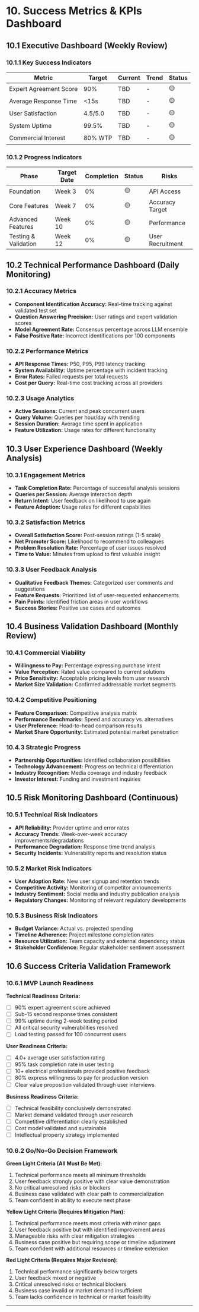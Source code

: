# 10. Success Metrics & KPIs Dashboard

## 10.1 Executive Dashboard (Weekly Review)

### 10.1.1 Key Success Indicators
| Metric | Target | Current | Trend | Status |
|--------|--------|---------|--------|--------|
| Expert Agreement Score | 90% | TBD | - | 🟡 |
| Average Response Time | <15s | TBD | - | 🟡 |
| User Satisfaction | 4.5/5.0 | TBD | - | 🟡 |
| System Uptime | 99.5% | TBD | - | 🟡 |
| Commercial Interest | 80% WTP | TBD | - | 🟡 |

### 10.1.2 Progress Indicators
| Phase | Target Date | Completion | Status | Risks |
|-------|-------------|------------|--------|-------|
| Foundation | Week 3 | 0% | 🟡 | API Access |
| Core Features | Week 7 | 0% | 🟡 | Accuracy Target |
| Advanced Features | Week 10 | 0% | 🟡 | Performance |
| Testing & Validation | Week 12 | 0% | 🟡 | User Recruitment |

## 10.2 Technical Performance Dashboard (Daily Monitoring)

### 10.2.1 Accuracy Metrics
- **Component Identification Accuracy:** Real-time tracking against validated test set
- **Question Answering Precision:** User ratings and expert validation scores
- **Model Agreement Rate:** Consensus percentage across LLM ensemble
- **False Positive Rate:** Incorrect identifications per 100 components

### 10.2.2 Performance Metrics
- **API Response Times:** P50, P95, P99 latency tracking
- **System Availability:** Uptime percentage with incident tracking
- **Error Rates:** Failed requests per total requests
- **Cost per Query:** Real-time cost tracking across all providers

### 10.2.3 Usage Analytics
- **Active Sessions:** Current and peak concurrent users
- **Query Volume:** Queries per hour/day with trending
- **Session Duration:** Average time spent in application
- **Feature Utilization:** Usage rates for different functionality

## 10.3 User Experience Dashboard (Weekly Analysis)

### 10.3.1 Engagement Metrics
- **Task Completion Rate:** Percentage of successful analysis sessions
- **Queries per Session:** Average interaction depth
- **Return Intent:** User feedback on likelihood to use again
- **Feature Adoption:** Usage rates for different capabilities

### 10.3.2 Satisfaction Metrics
- **Overall Satisfaction Score:** Post-session ratings (1-5 scale)
- **Net Promoter Score:** Likelihood to recommend to colleagues
- **Problem Resolution Rate:** Percentage of user issues resolved
- **Time to Value:** Minutes from upload to first valuable insight

### 10.3.3 User Feedback Analysis
- **Qualitative Feedback Themes:** Categorized user comments and suggestions
- **Feature Requests:** Prioritized list of user-requested enhancements
- **Pain Points:** Identified friction areas in user workflows
- **Success Stories:** Positive use cases and outcomes

## 10.4 Business Validation Dashboard (Monthly Review)

### 10.4.1 Commercial Viability
- **Willingness to Pay:** Percentage expressing purchase intent
- **Value Perception:** Rated value compared to current solutions
- **Price Sensitivity:** Acceptable pricing levels from user research
- **Market Size Validation:** Confirmed addressable market segments

### 10.4.2 Competitive Positioning
- **Feature Comparison:** Competitive analysis matrix
- **Performance Benchmarks:** Speed and accuracy vs. alternatives
- **User Preference:** Head-to-head comparison results
- **Market Share Opportunity:** Estimated potential market penetration

### 10.4.3 Strategic Progress
- **Partnership Opportunities:** Identified collaboration possibilities
- **Technology Advancement:** Progress on technical differentiation
- **Industry Recognition:** Media coverage and industry feedback
- **Investor Interest:** Funding and investment inquiries

## 10.5 Risk Monitoring Dashboard (Continuous)

### 10.5.1 Technical Risk Indicators
- **API Reliability:** Provider uptime and error rates
- **Accuracy Trends:** Week-over-week accuracy improvements/degradations
- **Performance Degradation:** Response time trend analysis
- **Security Incidents:** Vulnerability reports and resolution status

### 10.5.2 Market Risk Indicators
- **User Adoption Rate:** New user signup and retention trends
- **Competitive Activity:** Monitoring of competitor announcements
- **Industry Sentiment:** Social media and industry publication analysis
- **Regulatory Changes:** Monitoring of relevant regulatory developments

### 10.5.3 Business Risk Indicators
- **Budget Variance:** Actual vs. projected spending
- **Timeline Adherence:** Project milestone completion rates
- **Resource Utilization:** Team capacity and external dependency status
- **Stakeholder Confidence:** Regular stakeholder sentiment assessment

## 10.6 Success Criteria Validation Framework

### 10.6.1 MVP Launch Readiness
**Technical Readiness Criteria:**
- [ ] 90% expert agreement score achieved
- [ ] Sub-15 second response times consistent
- [ ] 99% uptime during 2-week testing period
- [ ] All critical security vulnerabilities resolved
- [ ] Load testing passed for 100 concurrent users

**User Readiness Criteria:**
- [ ] 4.0+ average user satisfaction rating
- [ ] 95% task completion rate in user testing
- [ ] 10+ electrical professionals provided positive feedback
- [ ] 80% express willingness to pay for production version
- [ ] Clear value proposition validated through user interviews

**Business Readiness Criteria:**
- [ ] Technical feasibility conclusively demonstrated
- [ ] Market demand validated through user research
- [ ] Competitive differentiation clearly established
- [ ] Cost model validated and sustainable
- [ ] Intellectual property strategy implemented

### 10.6.2 Go/No-Go Decision Framework
**Green Light Criteria (All Must Be Met):**
1. Technical performance meets all minimum thresholds
2. User feedback strongly positive with clear value demonstration
3. No critical unresolved risks or blockers
4. Business case validated with clear path to commercialization
5. Team confident in ability to execute next phase

**Yellow Light Criteria (Requires Mitigation Plan):**
1. Technical performance meets most criteria with minor gaps
2. User feedback positive but with identified improvement areas
3. Manageable risks with clear mitigation strategies
4. Business case positive but requiring scope or timeline adjustment
5. Team confident with additional resources or timeline extension

**Red Light Criteria (Requires Major Revision):**
1. Technical performance significantly below targets
2. User feedback mixed or negative
3. Critical unresolved risks or technical blockers
4. Business case invalid or market demand insufficient
5. Team lacks confidence in technical or market feasibility

---
